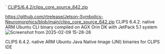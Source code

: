 `
[CLIPS/6.4.2/clips_core_source_642.zip](https://sourceforge.net/projects/clipsrules/files/CLIPS/6.4.2/clips_core_source_642.zip/download)

https://github.com/rtrelease/Jetson-Symbolics-Neuromorphics/blob/main/clips_core_source_642.zip 
CLIPS 6.4.2. native ARM Ubuntu CLI binary compiled on AGX Orin DK with JetPack 5.1 system
![Screenshot from 2025-02-09 15-28-26](https://github.com/user-attachments/assets/3af29976-7259-498d-a7de-2fc81150e119)


CLIPS 6.4.2. native ARM Ubuntu Java Native Image (JNI) binaries for CLIPS IDE
